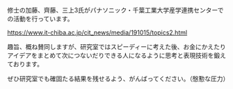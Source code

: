 修士の加藤、齊藤、三上3氏がパナソニック・千葉工業大学産学連携センターでの活動を行っています。

<a href="https://www.it-chiba.ac.jp/cit_news/media/191015/topics2.html">https://www.it-chiba.ac.jp/cit_news/media/191015/topics2.html</a>

趣旨、概ね賛同しますが、研究室ではスピーディーに考えた後、お金にかえたりアイデアをまとめて次につないだりできる人になるように思考と表現技術を鍛えております。

ぜひ研究室でも確固たる結果を残せるよう、がんばってください。（慇懃な圧力）
